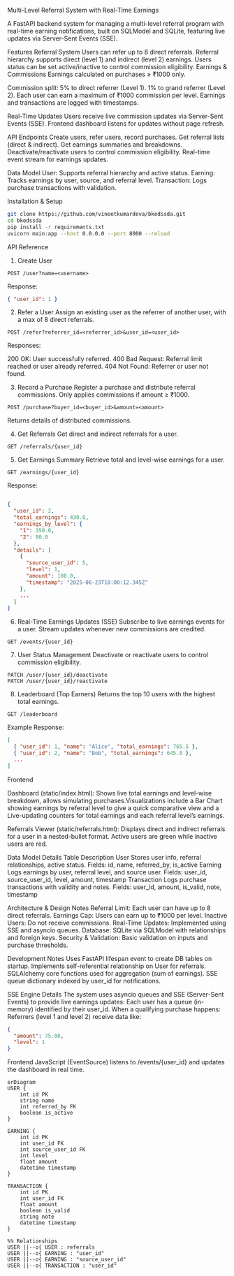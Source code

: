 Multi-Level Referral System with Real-Time Earnings

A FastAPI backend system for managing a multi-level referral program with real-time earning notifications, built on SQLModel and SQLite, featuring live updates via Server-Sent Events (SSE).

Features
Referral System
Users can refer up to 8 direct referrals.
Referral hierarchy supports direct (level 1) and indirect (level 2) earnings.
Users status can be set active/inactive to control commission eligibility.
Earnings & Commissions
Earnings calculated on purchases ≥ ₹1000 only.

Commission split:
5% to direct referrer (Level 1).
1% to grand referrer (Level 2).
Each user can earn a maximum of ₹1000 commission per level.
Earnings and transactions are logged with timestamps.

Real-Time Updates
Users receive live commission updates via Server-Sent Events (SSE).
Frontend dashboard listens for updates without page refresh.

API Endpoints
Create users, refer users, record purchases.
Get referral lists (direct & indirect).
Get earnings summaries and breakdowns.
Deactivate/reactivate users to control commission eligibility.
Real-time event stream for earnings updates.

Data Model
User: Supports referral hierarchy and active status.
Earning: Tracks earnings by user, source, and referral level.
Transaction: Logs purchase transactions with validation.

Installation & Setup
```bash
git clone https://github.com/vineetkumardeva/bkedssda.git
cd bkedssda
pip install -r requirements.txt
uvicorn main:app --host 0.0.0.0 --port 8000 --reload
```
API Reference
1. Create User
```http
POST /user?name=<username>
```
Response:
```json
{ "user_id": 1 }
```
2. Refer a User
Assign an existing user as the referrer of another user, with a max of 8 direct referrals.
```http
POST /refer?referrer_id=<referrer_id>&user_id=<user_id>
```
Responses:

200 OK: User successfully referred.
400 Bad Request: Referral limit reached or user already referred.
404 Not Found: Referrer or user not found.

3. Record a Purchase
Register a purchase and distribute referral commissions.
Only applies commissions if amount ≥ ₹1000.

```http
POST /purchase?buyer_id=<buyer_id>&amount=<amount>
```
Returns details of distributed commissions.

4. Get Referrals
Get direct and indirect referrals for a user.
```http
GET /referrals/{user_id}
```
5. Get Earnings Summary
Retrieve total and level-wise earnings for a user.
```http
GET /earnings/{user_id}
```
Response:
```json

{
  "user_id": 2,
  "total_earnings": 430.0,
  "earnings_by_level": {
    "1": 350.0,
    "2": 80.0
  },
  "details": [
    {
      "source_user_id": 5,
      "level": 1,
      "amount": 100.0,
      "timestamp": "2025-06-23T10:00:12.345Z"
    },
    ...
  ]
}
```

6. Real-Time Earnings Updates (SSE)
Subscribe to live earnings events for a user.
Stream updates whenever new commissions are credited.

```http
GET /events/{user_id}
```

7. User Status Management
Deactivate or reactivate users to control commission eligibility.
```http
PATCH /user/{user_id}/deactivate
PATCH /user/{user_id}/reactivate
```
8. Leaderboard (Top Earners)
Returns the top 10 users with the highest total earnings.

```http
GET /leaderboard
```

Example Response:
```json
[
  { "user_id": 1, "name": "Alice", "total_earnings": 765.5 },
  { "user_id": 2, "name": "Bob", "total_earnings": 645.0 },
  ...
]
```
Frontend

Dashboard (static/index.html): Shows live total earnings and level-wise breakdown, allows simulating purchases.Visualizations include a Bar Chart showing earnings by referral level to give a quick comparative view and a Live-updating counters for total earnings and each referral level’s earnings.

Referrals Viewer (static/referrals.html): Displays direct and indirect referrals for a user in a nested-bullet format. Active users are green while inactive users are red.

Data Model Details
Table	Description
User	Stores user info, referral relationships, active status. Fields: id, name, referred_by, is_active
Earning	Logs earnings by user, referral level, and source user. Fields: user_id, source_user_id, level, amount, timestamp
Transaction	Logs purchase transactions with validity and notes. Fields: user_id, amount, is_valid, note, timestamp

Architecture & Design Notes
Referral Limit: Each user can have up to 8 direct referrals.
Earnings Cap: Users can earn up to ₹1000 per level.
Inactive Users: Do not receive commissions.
Real-Time Updates: Implemented using SSE and asyncio queues.
Database: SQLite via SQLModel with relationships and foreign keys.
Security & Validation: Basic validation on inputs and purchase thresholds.

Development Notes
Uses FastAPI lifespan event to create DB tables on startup.
Implements self-referential relationship on User for referrals.
SQLAlchemy core functions used for aggregation (sum of earnings).
SSE queue dictionary indexed by user_id for notifications.

SSE Engine Details
The system uses asyncio queues and SSE (Server-Sent Events) to provide live earnings updates:
Each user has a queue (in-memory) identified by their user_id.
When a qualifying purchase happens:
Referrers (level 1 and level 2) receive data like:
```json
{
  "amount": 75.00,
  "level": 1
}
```
Frontend JavaScript (EventSource) listens to /events/{user_id} and updates the dashboard in real time.







```mermaid
erDiagram
USER {
    int id PK
    string name
    int referred_by FK
    boolean is_active
}

EARNING {
    int id PK
    int user_id FK
    int source_user_id FK
    int level
    float amount
    datetime timestamp
}

TRANSACTION {
    int id PK
    int user_id FK
    float amount
    boolean is_valid
    string note
    datetime timestamp
}

%% Relationships
USER ||--o{ USER : referrals
USER ||--o{ EARNING : "user_id"
USER ||--o{ EARNING : "source_user_id"
USER ||--o{ TRANSACTION : "user_id"
```